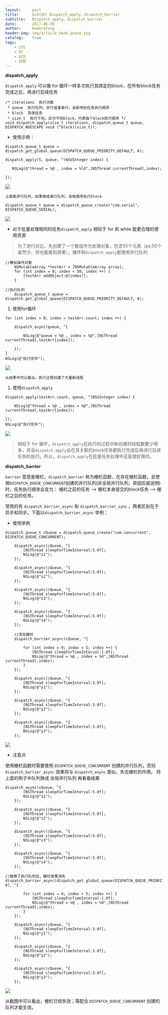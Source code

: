 ```yaml
--- 
layout:     post                      
title:      Gcd(四) Dispatch_apply、dispatch_barrier
subtitle:   Dispatch_apply、dispatch_barrier
date:       2017-06-30                 
author:     HuberyYang                
header-img: img/article_head_queue.jpg
catalog:    true                     
tags:                             
    - iOS
    - OC
    - GCD
    - 线程
---
```



**dispatch_apply**

`dispatch_apply` 可以像 for 循环一样多次执行其绑定的block，在所有block任务完成之后，再进行后续任务

```
/* iterations  执行次数
 * queue  执行队列，并行或者串行，会影响到任务执行顺序
 * block  具体任务
 * size_t  执行下标，区分不同block，代表每个block执行顺序 */
void dispatch_apply(size_t iterations, dispatch_queue_t queue, DISPATCH_NOESCAPE void (^block)(size_t));
```

* 使用示例：

```
dispatch_queue_t queue = dispatch_get_global_queue(DISPATCH_QUEUE_PRIORITY_DEFAULT, 0);

dispatch_apply(5, queue, ^(NSUInteger index) {

   NSLog(@"thread = %@ , index = %ld",[NSThread currentThread],index);

});
```

![](http://upload-images.jianshu.io/upload_images/2475558-40f37b251ba49e03?imageMogr2/auto-orient/strip%7CimageView2/2/w/1240)

    上面是并行队列，如果换成串行队列，会按顺序执行block

```
dispatch_queue_t queue = dispatch_queue_create("com.serial", DISPATCH_QUEUE_SERIAL);
```

![](http://upload-images.jianshu.io/upload_images/2475558-f4361745e2d88372?imageMogr2/auto-orient/strip%7CimageView2/2/w/1240)

* 对于批量处理相同的任务`dispatch_apply` 相较于 for 和 while 能更合理的使用资源

> 为了进行对比，先创建了一个数组作为处理对象，包含50个元素（ps:50个虽然少，但也能看到效果）。循环和`dispatch_apply`都使用并行队列

```
//模拟操作对象
    NSMutableArray *testArr = [NSMutableArray array];
    for (int index = 0; index < 50; index ++) {
        [testArr addObject:@(index)];
    }

//执行队列
    dispatch_queue_t queue = dispatch_get_global_queue(DISPATCH_QUEUE_PRIORITY_DEFAULT, 0);
```

1.  使用for循环

```
for (int index = 0; index < testArr.count; index ++) {

    dispatch_async(queue, ^{

        NSLog(@"queue = %@ , index = %@",[NSThread currentThread],testArr[index]);

    });
}
NSLog(@"执行完毕");
```

![](http://upload-images.jianshu.io/upload_images/2475558-591bf1d205611708?imageMogr2/auto-orient/strip%7CimageView2/2/w/1240)

    从结果中可以看出，执行过程创建了大量新线程

1.  使用`dispatch_apply`

```
dispatch_apply(testArr.count, queue, ^(NSUInteger index) {

    NSLog(@"thread = %@ , index = %@",[NSThread currentThread],testArr[index]);

});
NSLog(@"执行完毕");
```
![](http://upload-images.jianshu.io/upload_images/2475558-5bd4623e713c06c0?imageMogr2/auto-orient/strip%7CimageView2/2/w/1240)

> 相较于 for 循环，`dispatch_apply`在执行的过程中新创建的线程数要少得多，并且`dispatch_apply`会在其关联的block任务都执行完成后再进行后续任务的执行。所以，`dispatch_apply`在批量任务处理中还是很好用的。

**dispatch_barrier**

`barrier` 意思是栅栏，`dispatch_barrier` 称为栅栏函数，在存在栅栏函数，且使用`DISPATCH_QUEUE_CONCURRENT`创建的并行队列(非全局并行队列，原因后面说明)时，任务执行顺序会变为： 栅栏之前的任务 —-> 栅栏本身提交的block任务 —-> 栅栏之后的任务。

常用的有 `dispatch_barrier_async` 和 `dispatch_barrier_sync` ，两者区别在于异步和同步。下面以`dispatch_barrier_async` 举例：

* 使用举例

```
dispatch_queue_t cQueue = dispatch_queue_create("com.concurrent", DISPATCH_QUEUE_CONCURRENT);

    dispatch_async(cQueue, ^{
        [NSThread sleepForTimeInterval:5.0f];
        NSLog(@"s1");
    });

    dispatch_async(cQueue, ^{
        [NSThread sleepForTimeInterval:5.0f];
        NSLog(@"s2");
    });

    dispatch_async(cQueue, ^{
        [NSThread sleepForTimeInterval:5.0f];
        NSLog(@"s3");
    });

    dispatch_async(cQueue, ^{
        [NSThread sleepForTimeInterval:5.0f];
        NSLog(@"s4");
    });

    //添加栅栏
    dispatch_barrier_async(cQueue, ^{

        for (int index = 0; index < 5; index ++) {
            [NSThread sleepForTimeInterval:1.0f];
            NSLog(@"thread = %@ , index = %d",[NSThread currentThread],index);
        }
    });

    dispatch_async(cQueue, ^{
        [NSThread sleepForTimeInterval:3.0f];
        NSLog(@"y1");
    });

    dispatch_async(cQueue, ^{
        [NSThread sleepForTimeInterval:3.0f];
        NSLog(@"y2");
    });

    dispatch_async(cQueue, ^{
        [NSThread sleepForTimeInterval:3.0f];
        NSLog(@"y3");
    });
```

![](http://upload-images.jianshu.io/upload_images/2475558-a76ba886ed930aed?imageMogr2/auto-orient/strip%7CimageView2/2/w/1240)

* 注意点

使用栅栏函数时需要使用 `DISPATCH_QUEUE_CONCURRENT` 创建的并行队列，否则 `dispatch_barrier_async` 效果将与 `dispatch_async` 类似，失去栅栏的作用。
将上面的例子中队列换成 全局并行队列 再看看结果

```
dispatch_async(cQueue, ^{
        [NSThread sleepForTimeInterval:5.0f];
        NSLog(@"s1");
    });

    dispatch_async(cQueue, ^{
        [NSThread sleepForTimeInterval:5.0f];
        NSLog(@"s2");
    });

    dispatch_async(cQueue, ^{
        [NSThread sleepForTimeInterval:5.0f];
        NSLog(@"s3");
    });

    dispatch_async(cQueue, ^{
        [NSThread sleepForTimeInterval:5.0f];
        NSLog(@"s4");
    });

//替换了执行队列后，栅栏效果消失    
dispatch_barrier_async(dispatch_get_global_queue(DISPATCH_QUEUE_PRIORITY_DEFAULT, 0), ^{

        for (int index = 0; index < 5; index ++) {
            [NSThread sleepForTimeInterval:1.0f];
            NSLog(@"thread = %@ , index = %d",[NSThread currentThread],index);
        }
    });

    dispatch_async(cQueue, ^{
        [NSThread sleepForTimeInterval:3.0f];
        NSLog(@"y1");
    });

    dispatch_async(cQueue, ^{
        [NSThread sleepForTimeInterval:3.0f];
        NSLog(@"y2");
    });

    dispatch_async(cQueue, ^{
        [NSThread sleepForTimeInterval:3.0f];
        NSLog(@"y3");
    });
```

![](http://upload-images.jianshu.io/upload_images/2475558-5922ecf91e31ba00?imageMogr2/auto-orient/strip%7CimageView2/2/w/1240)

从截图中可以看出，栅栏已经失效；需配合 `DISPATCH_QUEUE_CONCURRENT` 创建的队列才能生效。
